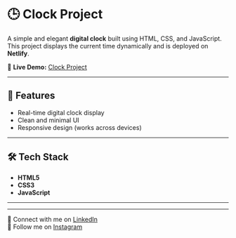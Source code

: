 # 🕒 Clock Project  

A simple and elegant **digital clock** built using HTML, CSS, and JavaScript.  
This project displays the current time dynamically and is deployed on **Netlify**.  

🔗 **Live Demo:** [Clock Project](https://precious-mooncake-77f5d2.netlify.app/)

---

## 🚀 Features
- Real-time digital clock display  
- Clean and minimal UI  
- Responsive design (works across devices)  

---

## 🛠️ Tech Stack
- **HTML5**  
- **CSS3**  
- **JavaScript**  

---

---

💼 Connect with me on [LinkedIn](https://www.linkedin.com/in/mudit-bansal-566a8a2b9?utm_source=share&utm_campaign=share_via&utm_content=profile&utm_medium=ios_app)  
📸 Follow me on [Instagram](https://www.instagram.com/muditbansal183?igsh=cWZ4bXlpMzBtcWpp&utm_source=qr)


